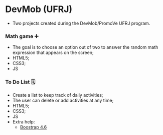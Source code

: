 # DevMob (UFRJ)
- Two projects created during the DevMob/PromoVe UFRJ program.

### Math game ➕

- The goal is to choose an option out of two to answer the random math expression that appears on the screen;
- HTML5; 
- CSS3; 
- JS
 
 ### To Do List 🗓️
 
 - Create a list to keep track of daily activities;
 - The user can delete or add activities at any time;
 - HTML5; 
 - CSS3; 
 - JS
 - Extra help:
   - [Boostrap 4.6](https://getbootstrap.com/)
